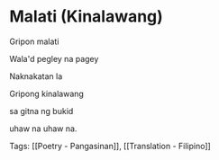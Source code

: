 # Malati (Kinalawang)

Gripon malati

Wala'd pegley na pagey

Naknakatan la

Gripong kinalawang

sa gitna ng bukid

uhaw na uhaw na.

Tags: [[Poetry - Pangasinan]], [[Translation - Filipino]]


